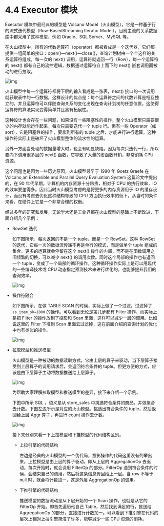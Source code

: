 # 4.4 Executor 模块

Executor 模块中最经典的模型是 Volcano Model（火山模型），它是一种基于行的流式迭代模型（Row-BasedStreaming Iterator Model），目前主流的关系数据库中都采用了这种模型，例如 Oracle、SQL Server、MySQL 等。

在火山模型中，所有的代数运算符（operator）都被看成是一个迭代器，它们都提供一组简单的接口：open()—next()—close()，查询计划树由一个个这样的关系运算符组成，每一次的 next() 调用，运算符就返回一行（Row），每一个运算符的 next() 都有自己的流控逻辑，数据通过运算符自上而下的 next() 嵌套调用而被动的进行拉取。

![img](https://obbusiness-private.oss-cn-shanghai.aliyuncs.com/doc/img/kernel-quickstart/V1.0.0/zh-CN/4.sql-engine/5.executor-01.png)

火山模型中每一个运算符都将下层的输入看成是一张表，next() 接口的一次调用就获取表中的一行数据，这样设计的优点是：每个运算符之间的代数计算是相互独立的，并且运算符可以伴随查询关系的变化出现在查询计划树的任意位置，这使得运算符的算法实现变得简单并且富有拓展性。

这种设计也会存在一些问题，如果没有一些阻塞性的操作，整个火山模型只需要很少的内存就能运作起来，每次只需要迭代一个 tuple 行。但有一些 Operator（如 sort），它是阻塞性的操作，要拿到所有的 tuple 之后，才能进行进行运算，这种操作符实际上是破坏了火山模型整体的流水性的运算。

另外一方面当处理的数据量增大时，也会有明显缺陷。因为每次只迭代一行，所以要向下调用很多层的 next() 函数，它导致了大量的虚函数开销，非常消耗 CPU 资源。

这个问题也是因为一些历史原因，火山模型最早于 1990 年 Goetz Graefe 在 Volcano,an Extensible and Parallel Query Evaluation System 这篇论文中提出的，在 90 年代早期，计算机的内存资源十分昂贵，相对于 CPU 的执行效率，IO 的效率要差得多。因此当时火山模型考虑的是将更多的内存资源用于 IO 的缓存设计，而没有考虑去优化这种结构导致的 CPU 方面执行效率的低下。从当时的条件来看，在硬件上它是一个非常合理的权衡。

经过多年的研究和发展，无论学术还是工业界都在火山模型的基础上不断改进，下面介绍几个示例：

- RowSet 迭代

  如下图所示，每次返回的不是一个 tuple，而是一个 RowSet。这种 RowSet 的迭代，它每一次的数据流传递不再是单行的模式，而是做单个 tuple 组成的集合。更多的运算就会停留在这个 next() 操作的内部，而不是在函数调用之间频繁的切换，可以减少 next() 的调用次数。同时这个局部的操作也有返回一个 tuple，变成了一个局部的循环操作。这种循环操作实际上是可以用现代的一些编译技术或 CPU 动态指定预测技术来进行优化的，也能够提升我们的查询效率。

  ![img](https://obbusiness-private.oss-cn-shanghai.aliyuncs.com/doc/img/kernel-quickstart/V1.0.0/zh-CN/4.sql-engine/5.executor-02.png)

- 操作符融合

  如下图所示，在做 TABLE SCAN 的时候，实际上做了一个过滤，过滤掉了 `ss_item_sk=1000` 的操作。可以看到无论是第几步都有 Filter 操作，而实际上是把 Filter 的操作放到了投影和 Scan 里面，这样可以减少一层的调用。比如说这里的 Filter 下推到 Scan 里面去过滤掉，这在前面介绍的查询计划的优化中也有类似的操作。

  ![img](https://obbusiness-private.oss-cn-shanghai.aliyuncs.com/doc/img/kernel-quickstart/V1.0.0/zh-CN/4.sql-engine/5.executor-03.png)

- 拉取模型和推送模型

  火山模型是一种被动的数据读取方式，它由上层的算子来驱动，当下层算子接受到上层算子的调用请求后，会返回符合条件的 tuple。但更方便的方式，应该是由下层算子主动将数据推送给上层算子。

  ![img](https://obbusiness-private.oss-cn-shanghai.aliyuncs.com/doc/img/kernel-quickstart/V1.0.0/zh-CN/4.sql-engine/5.executor-04.png)

  为帮助大家理解拉取模型和推送模型的差异，接下来介绍一个示例。

  下图中所示 SQL ，语义是从 store_sales 中挑选符合条件的商品，并做聚合去计数。下图左边所示是对应的火山模型。挑选出符合条件的 tuple，然后返回给上层 Aggr 算子，再进行 count 操作去计数。

  ![img](https://obbusiness-private.oss-cn-shanghai.aliyuncs.com/doc/img/kernel-quickstart/V1.0.0/zh-CN/4.sql-engine/5.executor-05.png)

  接下来分别来看一下上拉模型和下推模型的代码结构区别。

  - 上拉引擎的代码结构

    左边是经典的火山模型的一个伪代码，投影操作的代码这里没有列举出来。上拉模型是由上层的算子驱动，即从上层的 AggregationOp 去驱动，每次开始时，就会调用 FilterOp 的部分。FilterOp 遇到符合条件的时候，会结束自己的调用，然后将这条信息传回给上一层。当 row 不等于 null 时，就会将计数加一，这是外层 AggregationOp 的调用。

  - 下推引擎的代码结构

    推送模型的数据流动是从下层开始的一个 Scan 操作，也就是从它的 FilterOp 开始。即首先遍历他自己 Table，然后找到满足的行，推送给 AggregationOp 的部分，直接进行计数加一。可以看到下推引擎在代码的层次上相对上拉引擎简洁了许多，能够减少一些 CPU 资源的消耗。
